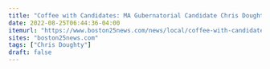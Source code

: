 ```yaml
---
title: "Coffee with Candidates: MA Gubernatorial Candidate Chris Doughty"
date: 2022-08-25T06:44:36-04:00
itemurl: "https://www.boston25news.com/news/local/coffee-with-candidates-ma-gubernatorial-candidate-chris-doughty/0d2506e2-e1a4-42cc-a6dc-349e222f55e5/"
sites: "boston25news.com"
tags: ["Chris Doughty"]
draft: false
---
```


